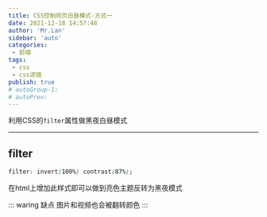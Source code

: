 ```yaml
---
title: CSS控制网页白昼模式-方式一
date: 2021-12-18 14:57:48
author: 'Mr.Lan'
sidebar: 'auto'
categories: 
 - 前端
tags: 
 - css
 - css滤镜
publish: true
# autoGroup-1: 
# autoPrev:
---
```

利用CSS的`filter`属性做黑夜白昼模式
<!-- more -->
***

## **filter**
``` css
filter: invert(100%) contrast(87%);
```
在html上增加此样式即可以做到亮色主题反转为黑夜模式

::: waring 缺点
图片和视频也会被翻转颜色
:::